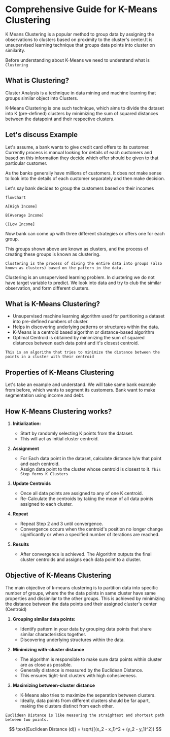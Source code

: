 # Comprehensive Guide for K-Means Clustering

K Means Clustering is a popular method to group data by assigning the observations to clusters based on proximity to the cluster's center.It is unsupervised learning technique that groups data points into cluster on similarity.

Before understanding about K-Means we need to understand what is `Clustering`

## What is Clustering?

Cluster Analysis is a technique in data mining and machine learning that groups similar object into Clusters.

K-Means Clustering is one such technique, which aims to divide the dataset into K (pre-defined) clusters by minimizing the sum of squared distances between the datapoint and their respective clusters.

## Let's discuss Example

Let's assume, a bank wants to give credit card offers to its customer. Currently process is manual looking for details of each customers and based on this information they decide which offer should be given to that particular customer.

As the banks generally have millions of customers. It does not make sense to look into the details of each customer separately and then make decision.

Let's say bank decides to group the customers based on their incomes

```mermaid
flowchart

A[High Income]

B[Average Income]

C[Low Income]
```

Now bank can come up with three different strategies or offers one for each group.

This groups shown above are known as clusters, and the process of creating these groups is known as clustering.

```
Clustering is the process of diving the entire data into groups (also known as clusters) based on the pattern in the data.
```

Clustering is an unsupervised learning problem. In clustering we do not have target variable to predict. We look into data and try to club the similar observation, and form different clusters.

## What is K-Means Clustering?

-   Unsupervised machine learning algorithm used for partitioning a dataset into pre-defined numbers of cluster.
-   Helps in discovering underlying patterns or structures within the data.
-   K-Means is a centroid based algorithm or distance-based algorithm
-   Optimal Centroid is obtained by minimizing the sum of squared distances between each data point and it's closest centroid.

`This is an algorithm that tries to minimize the distance between the points in a cluster with their centroid`

## Properties of K-Means Clustering
Let's take an example and understand. We will take same bank example from before, which wants to segment its customers. Bank want to make segmentation using income and debt.

## How K-Means Clustering works?

1. **Initialization:**

    - Start by randomly selecting K points from the dataset.
    - This will act as initial cluster centroid.

2. **Assignment**

    - For Each data point in the dataset, calculate distance b/w that point and each centroid.
    - Assign data point to the cluster whose centroid is closest to it. `This Step forms K Clusters`

3. **Update Centroids**

    - Once all data points are assigned to any of one K centroid.
    - Re-Calculate the centroids by taking the mean of all data points assigned to each cluster.

4. **Repeat**

    - Repeat Step 2 and 3 until convergence.
    - Convergence occurs when the centroid's position no longer change significantly or when a specified number of iterations are reached.

5. **Results**
    - After convergence is achieved. The Algorithm outputs the final cluster centroids and assigns each data point to a cluster.

## Objective of K-Means Clustering

The main objective of k-means clustering is to partition data into specific number of groups, where the the data points in same cluster have same properties and dissimilar to the other groups.
This is achieved by minimizing the distance between the data points and their assigned cluster's center (Centroid)

1. **Grouping similar data points:**

    - Identify pattern in your data by grouping data points that share similar characteristics together.
    - Discovering underlying structures within the data.

2. **Minimizing with-cluster distance**

    - The algorithm is responsible to make sure data points within cluster are as close as possible.
    - Generally distance is measured by the Euclidean Distance.
    - This ensures tight-knit clusters with high cohesiveness.

3. **Maximizing between-cluster distance**
    - K-Means also tries to maximize the separation between clusters.
    - Ideally, data points from different clusters should be far apart, making the clusters distinct from each other.

```
Euclidean Distance is like measuring the straightest and shortest path between two points.
```

$$
\text{Euclidean Distance (d)} = \sqrt{[(x_2 - x_1)^2 + (y_2 - y_1)^2]}
$$
